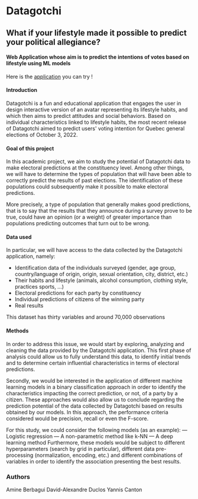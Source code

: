 # Datagotchi

## What if your lifestyle made it possible to predict your political allegiance?


#### Web Application whose aim is to predict the intentions of votes based on lifestyle using ML models

Here is the [application](https://datagotchi.com/) you can try ! 

#### Introduction
Datagotchi is a fun and educational application that engages the user in design
interactive version of an avatar representing its lifestyle habits, and which then aims to predict attitudes and
social behaviors. Based on individual characteristics linked to lifestyle habits, the most
recent release of Datagotchi aimed to predict users' voting intention for Quebec general elections of October 3, 2022.


#### Goal of this project
In this academic project, we aim to study the potential of Datagotchi data to make electoral predictions at the constituency level. Among other things, we will have to determine the types of population that will have been able to correctly predict the results of past elections.
The identification of these populations could subsequently make it possible to make electoral predictions.

More precisely, a type of population that generally makes good predictions, that is to say that the
results that they announce during a survey prove to be true, could have an opinion (or a weight) of greater importance than populations predicting outcomes that turn out to be wrong.

#### Data used
In particular, we will have access to the data collected by the Datagotchi application, namely:
-  Identification data of the individuals surveyed (gender, age group, country/language of origin,
origin, sexual orientation, city, district, etc.)
- Their habits and lifestyle (animals, alcohol consumption, clothing style, practices
sports, ...)
- Electoral predictions for each party by constituency
- Individual predictions of citizens of the winning party
- Real results

This dataset has thirty variables and around 70,000 observations


#### Methods

In order to address this issue, we would start by exploring, analyzing and cleaning the data provided by the Datagotchi application. This first phase of analysis could allow us to fully understand this data, to identify initial trends and to determine certain influential characteristics in terms of electoral predictions.

Secondly, we would be interested in the application of different machine learning models in a binary classification approach in order to identify the characteristics impacting the correct prediction, or not, of a party by a citizen. These approaches would also allow us to conclude regarding the prediction potential of the data collected by Datagotchi based on
results obtained by our models. In this approach, the performance criteria considered would be precision, recall or even the F-score.


For this study, we could consider the following models (as an example):
— Logistic regression
— A non-parametric method like k-NN
— A deep learning method
Furthermore, these models would be subject to different hyperparameters (search by grid in particular),
different data pre-processing (normalization, encoding, etc.) and different combinations
of variables in order to identify the association presenting the best results.


### Authors
Amine Berbagui
David-Alexandre Duclos
Yannis Canton